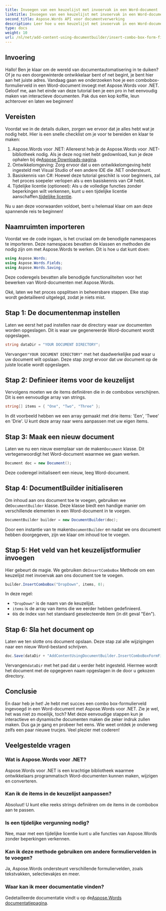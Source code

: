 ```yaml
---
title: Invoegen van een keuzelijst met invoervak in een Word-document
linktitle: Invoegen van een keuzelijst met invoervak in een Word-document
second_title: Aspose.Words API voor documentverwerking
description: Leer hoe u een keuzelijst met invoervak in een Word-document invoegt met Aspose.Words voor .NET met onze gedetailleerde, stapsgewijze handleiding.
type: docs
weight: 10
url: /nl/net/add-content-using-documentbuilder/insert-combo-box-form-field/
---
```

## Invoering

Hallo! Ben je klaar om de wereld van documentautomatisering in te duiken? Of je nu een doorgewinterde ontwikkelaar bent of net begint, je bent hier aan het juiste adres. Vandaag gaan we onderzoeken hoe je een combobox-formulierveld in een Word-document invoegt met Aspose.Words voor .NET. Geloof me, aan het einde van deze tutorial ben je een pro in het eenvoudig maken van interactieve documenten. Pak dus een kop koffie, leun achterover en laten we beginnen!

## Vereisten

Voordat we in de details duiken, zorgen we ervoor dat je alles hebt wat je nodig hebt. Hier is een snelle checklist om je voor te bereiden en klaar te maken:

1.  Aspose.Words voor .NET: Allereerst heb je de Aspose.Words voor .NET-bibliotheek nodig. Als je deze nog niet hebt gedownload, kun je deze ophalen bij de[Aspose Downloads-pagina](https://releases.aspose.com/words/net/).
2. Ontwikkelomgeving: Zorg ervoor dat u een ontwikkelomgeving hebt ingesteld met Visual Studio of een andere IDE die .NET ondersteunt.
3. Basiskennis van C#: Hoewel deze tutorial geschikt is voor beginners, zal het proces soepeler verlopen als u een basiskennis van C# hebt.
4.  Tijdelijke licentie (optioneel): Als u de volledige functies zonder beperkingen wilt verkennen, kunt u een tijdelijke licentie aanschaffen.[tijdelijke licentie](https://purchase.aspose.com/temporary-license/).

Nu u aan deze voorwaarden voldoet, bent u helemaal klaar om aan deze spannende reis te beginnen!

## Naamruimten importeren

Voordat we de code ingaan, is het cruciaal om de benodigde namespaces te importeren. Deze namespaces bevatten de klassen en methoden die nodig zijn om met Aspose.Words te werken. Dit is hoe u dat kunt doen:

```csharp
using Aspose.Words;
using Aspose.Words.Fields;
using Aspose.Words.Saving;
```

Deze coderegels bevatten alle benodigde functionaliteiten voor het bewerken van Word-documenten met Aspose.Words.

Oké, laten we het proces opsplitsen in beheersbare stappen. Elke stap wordt gedetailleerd uitgelegd, zodat je niets mist.

## Stap 1: De documentenmap instellen

Laten we eerst het pad instellen naar de directory waar uw documenten worden opgeslagen. Dit is waar uw gegenereerde Word-document wordt opgeslagen.

```csharp
string dataDir = "YOUR DOCUMENT DIRECTORY";
```

 Vervangen`"YOUR DOCUMENT DIRECTORY"` met het daadwerkelijke pad waar u uw document wilt opslaan. Deze stap zorgt ervoor dat uw document op de juiste locatie wordt opgeslagen.

## Stap 2: Definieer items voor de keuzelijst

Vervolgens moeten we de items definiëren die in de combobox verschijnen. Dit is een eenvoudige array van strings.

```csharp
string[] items = { "One", "Two", "Three" };
```

In dit voorbeeld hebben we een array gemaakt met drie items: 'Een', 'Twee' en 'Drie'. U kunt deze array naar wens aanpassen met uw eigen items.

## Stap 3: Maak een nieuw document

 Laten we nu een nieuw exemplaar van de maken`Document` klasse. Dit vertegenwoordigt het Word-document waarmee we gaan werken.

```csharp
Document doc = new Document();
```

Deze coderegel initialiseert een nieuw, leeg Word-document.

## Stap 4: DocumentBuilder initialiseren

 Om inhoud aan ons document toe te voegen, gebruiken we de`DocumentBuilder` klasse. Deze klasse biedt een handige manier om verschillende elementen in een Word-document in te voegen.

```csharp
DocumentBuilder builder = new DocumentBuilder(doc);
```

 Door een instantie van te maken`DocumentBuilder` en nadat we ons document hebben doorgegeven, zijn we klaar om inhoud toe te voegen.

## Stap 5: Het veld van het keuzelijstformulier invoegen

 Hier gebeurt de magie. We gebruiken de`InsertComboBox` Methode om een keuzelijst met invoervak aan ons document toe te voegen.

```csharp
builder.InsertComboBox("DropDown", items, 0);
```

In deze regel:
- `"DropDown"` is de naam van de keuzelijst.
- `items` is de array van items die we eerder hebben gedefinieerd.
- `0`is de index van het standaard geselecteerde item (in dit geval "Eén").

## Stap 6: Sla het document op

Laten we ten slotte ons document opslaan. Deze stap zal alle wijzigingen naar een nieuw Word-bestand schrijven.

```csharp
doc.Save(dataDir + "AddContentUsingDocumentBuilder.InsertComboBoxFormField.docx");
```

 Vervangen`dataDir` met het pad dat u eerder hebt ingesteld. Hiermee wordt het document met de opgegeven naam opgeslagen in de door u gekozen directory.

## Conclusie

En daar heb je het! Je hebt met succes een combo box-formulierveld ingevoegd in een Word-document met Aspose.Words voor .NET. Zie je wel, het was niet zo moeilijk, toch? Met deze eenvoudige stappen kun je interactieve en dynamische documenten maken die zeker indruk zullen maken. Dus ga je gang en probeer het eens. Wie weet ontdek je onderweg zelfs een paar nieuwe trucjes. Veel plezier met coderen!

## Veelgestelde vragen

### Wat is Aspose.Words voor .NET?  
Aspose.Words voor .NET is een krachtige bibliotheek waarmee ontwikkelaars programmatisch Word-documenten kunnen maken, wijzigen en converteren.

### Kan ik de items in de keuzelijst aanpassen?  
Absoluut! U kunt elke reeks strings definiëren om de items in de combobox aan te passen.

### Is een tijdelijke vergunning nodig?  
Nee, maar met een tijdelijke licentie kunt u alle functies van Aspose.Words zonder beperkingen verkennen.

### Kan ik deze methode gebruiken om andere formuliervelden in te voegen?  
Ja, Aspose.Words ondersteunt verschillende formuliervelden, zoals tekstvakken, selectievakjes en meer.

### Waar kan ik meer documentatie vinden?  
 Gedetailleerde documentatie vindt u op de[Aspose.Words documentatiepagina](https://reference.aspose.com/words/net/).